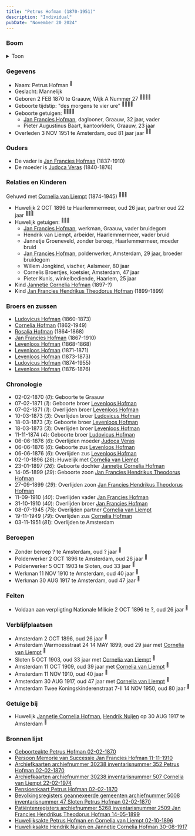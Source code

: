 ```yaml
---
title: "Petrus Hofman (1870-1951)"
description: "Individual"
pubDate: "November 20 2024"
---
```


### Boom
<details><summary>Toon</summary>

![test](https://www.plantuml.com/plantuml/svg/bPHHRzem58NV_IkkseSz8IK424685X1PLtKjqcYbQPgGazo2XsCZsob25VzzJd43fMYmfoJslVQNSuvzhGrLfiWvqGicbbJH71AQBcPA5Y8RIYuL64M5jbCe39cp325bAkMuVSTyQTQGOvwWqjiXRL2XDEibahrLKqwrXbS200EfCbIJEKiN0hNkTdFAHAy70TaGyWN6RrjfiksukAK2OekGCjHm8vzpAYw0QlZcULxG1BWS1N4p7jYbNvyPycm3tKv2a_KqaSPmxFJ0RyDj_zu-WX2-AagBrLwfNXISJwd8fgcIMYVI8fKzFlmOZS6FVE-zPrCH5PbCAJoXedg74bgKU30AHi4_KHhUsGmjk7qiiSFM9uHkPuLPniJCbjKzY4S3MzVotsXYI-C7SCdPR6xMoBbSMQ8DSOBLQgw2EEpTWEkq0tQgtcYJz-t6Q5HngBujWCgxqoxK7MLulW01t3yyMG-QFlJpCbOPpSkCEAgXL08ve_1Y8tB7oYXMRCte73lg5LG3RYXL7FCSLOweJiFPK3tUMRX6ymFSCOFWOJYncqIjofzszDcVetb7aIcsiDfFvYWpUSI5bdVM6MZ0z_xF4YBQmptva_LmUmm-jksp2ZH_42eh3k7yism8t06Dml-1kuAhRQpB9BeKjoFYxDyDEC5hJgw3Rvyu5Mk_xFMLeVXTJP1hAx-z7Fy2)
</details>

### Gegevens
- Naam: Petrus Hofman <sup><a href="../s00415/" style="text-decoration:none" title="Geboorteakte Petrus Hofman 02-02-1870">:link:</a></sup>
- Geslacht: Mannelijk
- Geboren 2 FEB 1870 te Graauw, Wijk A Nummer 27 <sup><a href="../s00415/" style="text-decoration:none" title="Geboorteakte Petrus Hofman 02-02-1870">:link:</a><a href="../s00434/" style="text-decoration:none" title="Archiefkaarten archiefnummer 30238 inventarisnummer 352 Petrus Hofman 02-02-1870">:link:</a><a href="../s00435/" style="text-decoration:none" title="Archiefkaarten archiefnummer 30238 inventarisnummer 507 Cornelia van Liempt 22-02-1974">:link:</a><a href="../s00436/" style="text-decoration:none" title="Pensioenkaart Petrus Hofman 02-02-1870">:link:</a></sup>
- Geboorte tijdstip: "des morgens te vier ure" <sup><a href="../s00415/" style="text-decoration:none" title="Geboorteakte Petrus Hofman 02-02-1870">:link:</a><a href="../s00434/" style="text-decoration:none" title="Archiefkaarten archiefnummer 30238 inventarisnummer 352 Petrus Hofman 02-02-1870">:link:</a><a href="../s00435/" style="text-decoration:none" title="Archiefkaarten archiefnummer 30238 inventarisnummer 507 Cornelia van Liempt 22-02-1974">:link:</a><a href="../s00436/" style="text-decoration:none" title="Pensioenkaart Petrus Hofman 02-02-1870">:link:</a></sup>
- Geboorte getuigen: <sup><a href="../s00415/" style="text-decoration:none" title="Geboorteakte Petrus Hofman 02-02-1870">:link:</a><a href="../s00434/" style="text-decoration:none" title="Archiefkaarten archiefnummer 30238 inventarisnummer 352 Petrus Hofman 02-02-1870">:link:</a><a href="../s00435/" style="text-decoration:none" title="Archiefkaarten archiefnummer 30238 inventarisnummer 507 Cornelia van Liempt 22-02-1974">:link:</a><a href="../s00436/" style="text-decoration:none" title="Pensioenkaart Petrus Hofman 02-02-1870">:link:</a></sup>
  - [Jan Francies Hofman](../i00035/), daglooner, Graauw, 32 jaar, vader
  - Pieter Augustinus Baart, kantoorklerk, Graauw, 23 jaar
- Overleden 3 NOV 1951 te Amsterdam, oud 81 jaar jaar <sup><a href="../s00434/" style="text-decoration:none" title="Archiefkaarten archiefnummer 30238 inventarisnummer 352 Petrus Hofman 02-02-1870">:link:</a><a href="../s00436/" style="text-decoration:none" title="Pensioenkaart Petrus Hofman 02-02-1870">:link:</a></sup>

### Ouders
- De vader is [Jan Francies Hofman](../i00035/) (1837-1910)
- De moeder is [Judoca Veras](../i00037/) (1840-1876)

### Relaties en Kinderen

Gehuwd met [Cornelia van Liempt](../i00259/) (1874-1945) <sup><a href="../s00434/" style="text-decoration:none" title="Archiefkaarten archiefnummer 30238 inventarisnummer 352 Petrus Hofman 02-02-1870">:link:</a><a href="../s00435/" style="text-decoration:none" title="Archiefkaarten archiefnummer 30238 inventarisnummer 507 Cornelia van Liempt 22-02-1974">:link:</a><a href="../s00455/" style="text-decoration:none" title="Huwelijksakte Petrus Hofman en Cornelia van Liempt 02-10-1896">:link:</a></sup>
- Huwelijk 2 OCT 1896 te Haarlemmermeer, oud 26 jaar, partner oud 22 jaar <sup><a href="../s00434/" style="text-decoration:none" title="Archiefkaarten archiefnummer 30238 inventarisnummer 352 Petrus Hofman 02-02-1870">:link:</a><a href="../s00435/" style="text-decoration:none" title="Archiefkaarten archiefnummer 30238 inventarisnummer 507 Cornelia van Liempt 22-02-1974">:link:</a><a href="../s00455/" style="text-decoration:none" title="Huwelijksakte Petrus Hofman en Cornelia van Liempt 02-10-1896">:link:</a></sup>
- Huwelijk getuigen:  <sup><a href="../s00434/" style="text-decoration:none" title="Archiefkaarten archiefnummer 30238 inventarisnummer 352 Petrus Hofman 02-02-1870">:link:</a><a href="../s00435/" style="text-decoration:none" title="Archiefkaarten archiefnummer 30238 inventarisnummer 507 Cornelia van Liempt 22-02-1974">:link:</a><a href="../s00455/" style="text-decoration:none" title="Huwelijksakte Petrus Hofman en Cornelia van Liempt 02-10-1896">:link:</a></sup>
  - [Jan Francies Hofman](../i00035/), werkman, Graauw, vader bruidegom
  - Hendrik van Liempt, arbeider, Haarlemmermeer, vader bruid
  - Jannetje Groeneveld, zonder beroep, Haarlemmermeer, moeder bruid
  - [Jan Francies Hofman](../i00246/), polderwerker, Amsterdam, 29 jaar, broeder bruidegom
  - Willem Jongkind, vischer, Aalsmeer, 80 jaar
  - Cornelis Broertjes, koetsier, Amsterdam, 47 jaar
  - Pieter Kunis, winkelbediende, Haarlem, 25 jaar
- Kind [Jannetje Cornelia Hofman](../i00261/) (1897-?)
- Kind [Jan Francies Hendrikus Theodorus Hofman](../i00260/) (1899-1899)

### Broers en zussen
- [Ludovicus Hofman](../i00243/) (1860-1873)
- [Cornelia Hofman](../i00244/) (1862-1949)
- [Rosalia Hofman](../i00245/) (1864-1868)
- [Jan Francies Hofman](../i00246/) (1867-1910)
- [Levenloos Hofman](../i00247/) (1868-1868)
- [Levenloos Hofman](../i00249/) (1871-1871)
- [Levenloos Hofman](../i00250/) (1873-1873)
- [Ludovicus Hofman](../i00251/) (1874-1955)
- [Levenloos Hofman](../i00252/) (1876-1876)

### Chronologie
- 02-02-1870 (<i>0</i>): Geboorte te Graauw
- 07-02-1871 (<i>1</i>): Geboorte broer [Levenloos Hofman](../i00249/)
- 07-02-1871 (<i>1</i>): Overlijden broer [Levenloos Hofman](../i00249/)
- 10-03-1873 (<i>3</i>): Overlijden broer [Ludovicus Hofman](../i00243/)
- 18-03-1873 (<i>3</i>): Geboorte broer [Levenloos Hofman](../i00250/)
- 18-03-1873 (<i>3</i>): Overlijden broer [Levenloos Hofman](../i00250/)
- 11-11-1874 (<i>4</i>): Geboorte broer [Ludovicus Hofman](../i00251/)
- 06-06-1876 (<i>6</i>): Overlijden moeder [Judoca Veras](../i00037/)
- 06-06-1876 (<i>6</i>): Geboorte zus [Levenloos Hofman](../i00252/)
- 06-06-1876 (<i>6</i>): Overlijden zus [Levenloos Hofman](../i00252/)
- 02-10-1896 (<i>26</i>): Huwelijk met [Cornelia van Liempt](../i00259/)
- 23-01-1897 (<i>26</i>): Geboorte dochter [Jannetje Cornelia Hofman](../i00261/)
- 14-05-1899 (<i>29</i>): Geboorte zoon [Jan Francies Hendrikus Theodorus Hofman](../i00260/)
- 27-09-1899 (<i>29</i>): Overlijden zoon [Jan Francies Hendrikus Theodorus Hofman](../i00260/)
- 11-09-1910 (<i>40</i>): Overlijden vader [Jan Francies Hofman](../i00035/)
- 31-10-1910 (<i>40</i>): Overlijden broer [Jan Francies Hofman](../i00246/)
- 08-07-1945 (<i>75</i>): Overlijden partner [Cornelia van Liempt](../i00259/)
- 19-11-1949 (<i>79</i>): Overlijden zus [Cornelia Hofman](../i00244/)
- 03-11-1951 (<i>81</i>): Overlijden te Amsterdam

### Beroepen
- Zonder beroep ? te Amsterdam, oud ? jaar <sup><a href="../s00434/" style="text-decoration:none" title="Archiefkaarten archiefnummer 30238 inventarisnummer 352 Petrus Hofman 02-02-1870">:link:</a></sup>
- Polderwerker 2 OCT 1896 te Amsterdam, oud 26 jaar <sup><a href="../s00455/" style="text-decoration:none" title="Huwelijksakte Petrus Hofman en Cornelia van Liempt 02-10-1896">:link:</a></sup>
- Polderwerker 5 OCT 1903 te Sloten, oud 33 jaar <sup><a href="../s00437/" style="text-decoration:none" title="Bevolkingsregisters geannexeerde gemeenten archiefnummer 5008 inventarisnummer 47 Sloten Petrus Hofman 02-02-1870 ">:link:</a></sup>
- Werkman 11 NOV 1910 te Amsterdam, oud 40 jaar <sup><a href="../s00429/" style="text-decoration:none" title="Persoon Memorie van Successie Jan Francies Hofman 11-11-1910">:link:</a></sup>
- Werkman 30 AUG 1917 te Amsterdam, oud 47 jaar <sup><a href="../s00456/" style="text-decoration:none" title="Huwelijksakte Hendrik Nuijen en Jannetje Cornelia Hofman 30-08-1917">:link:</a></sup>

### Feiten
- Voldaan aan verpligting Nationale Milicie 2 OCT 1896 te ?, oud 26 jaar <sup><a href="../s00455/" style="text-decoration:none" title="Huwelijksakte Petrus Hofman en Cornelia van Liempt 02-10-1896">:link:</a></sup>

### Verblijfplaatsen
- Amsterdam  2 OCT 1896, oud 26 jaar  <sup><a href="../s00455/" style="text-decoration:none" title="Huwelijksakte Petrus Hofman en Cornelia van Liempt 02-10-1896">:link:</a></sup>
- Amsterdam Warmoesstraat 24 14 MAY 1899, oud 29 jaar met [Cornelia van Liempt](../i00259/) <sup><a href="../s00438/" style="text-decoration:none" title="Patiëntenregisters archiefnummer 5268 inventarisnummer 2509 Jan Francies Hendrikus Theodorus Hofman 14-05-1899">:link:</a></sup>
- Sloten  5 OCT 1903, oud 33 jaar met [Cornelia van Liempt](../i00259/) <sup><a href="../s00437/" style="text-decoration:none" title="Bevolkingsregisters geannexeerde gemeenten archiefnummer 5008 inventarisnummer 47 Sloten Petrus Hofman 02-02-1870 ">:link:</a></sup>
- Amsterdam  11 OCT 1909, oud 39 jaar met [Cornelia van Liempt](../i00259/) <sup><a href="../s00437/" style="text-decoration:none" title="Bevolkingsregisters geannexeerde gemeenten archiefnummer 5008 inventarisnummer 47 Sloten Petrus Hofman 02-02-1870 ">:link:</a></sup>
- Amsterdam  11 NOV 1910, oud 40 jaar  <sup><a href="../s00429/" style="text-decoration:none" title="Persoon Memorie van Successie Jan Francies Hofman 11-11-1910">:link:</a></sup>
- Amsterdam  30 AUG 1917, oud 47 jaar met [Cornelia van Liempt](../i00259/) <sup><a href="../s00456/" style="text-decoration:none" title="Huwelijksakte Hendrik Nuijen en Jannetje Cornelia Hofman 30-08-1917">:link:</a></sup>
- Amsterdam Twee Koningskinderenstraat 7-II 14 NOV 1950, oud 80 jaar  <sup><a href="../s00434/" style="text-decoration:none" title="Archiefkaarten archiefnummer 30238 inventarisnummer 352 Petrus Hofman 02-02-1870">:link:</a></sup>

### Getuige bij
- Huwelijk [Jannetje Cornelia Hofman](../i00261/), [Hendrik Nuijen](../i00262/) op 30 AUG 1917 te Amsterdam <sup><a href="../s00434/" style="text-decoration:none" title="Archiefkaarten archiefnummer 30238 inventarisnummer 352 Petrus Hofman 02-02-1870">:link:</a></sup>

### Bronnen lijst
- [Geboorteakte Petrus Hofman 02-02-1870](../s00415/)
- [Persoon Memorie van Successie Jan Francies Hofman 11-11-1910](../s00429/)
- [Archiefkaarten archiefnummer 30238 inventarisnummer 352 Petrus Hofman 02-02-1870](../s00434/)
- [Archiefkaarten archiefnummer 30238 inventarisnummer 507 Cornelia van Liempt 22-02-1974](../s00435/)
- [Pensioenkaart Petrus Hofman 02-02-1870](../s00436/)
- [Bevolkingsregisters geannexeerde gemeenten archiefnummer 5008 inventarisnummer 47 Sloten Petrus Hofman 02-02-1870 ](../s00437/)
- [Patiëntenregisters archiefnummer 5268 inventarisnummer 2509 Jan Francies Hendrikus Theodorus Hofman 14-05-1899](../s00438/)
- [Huwelijksakte Petrus Hofman en Cornelia van Liempt 02-10-1896](../s00455/)
- [Huwelijksakte Hendrik Nuijen en Jannetje Cornelia Hofman 30-08-1917](../s00456/)